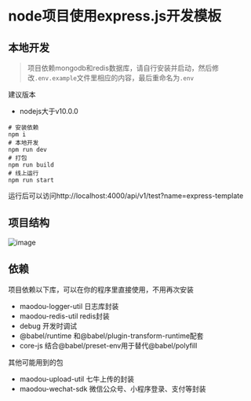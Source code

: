 # node项目使用express.js开发模板

## 本地开发

> 项目依赖mongodb和redis数据库，请自行安装并启动，然后修改`.env.example`文件里相应的内容，最后重命名为`.env`

建议版本

- nodejs大于v10.0.0

```shell
# 安装依赖
npm i
# 本地开发
npm run dev
# 打包
npm run build
# 线上运行
npm run start
```

运行后可以访问http://localhost:4000/api/v1/test?name=express-template

## 项目结构

![image](https://user-images.githubusercontent.com/2918044/63660487-4165aa80-c7e9-11e9-994c-568b8936f2a6.png)

## 依赖

项目依赖以下库，可以在你的程序里直接使用，不用再次安装

- maodou-logger-util 日志库封装
- maodou-redis-util  redis封装
- debug 开发时调试
- @babel/runtime 和@babel/plugin-transform-runtime配套
- core-js 结合@babel/preset-env用于替代@babel/polyfill

其他可能用到的包

- maodou-upload-util 七牛上传的封装
- maodou-wechat-sdk 微信公众号、小程序登录、支付等封装
